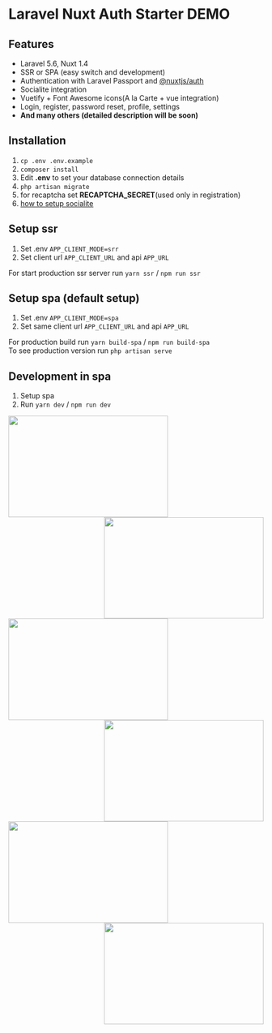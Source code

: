 # Laravel Nuxt Auth Starter DEMO

## Features

- Laravel 5.6, Nuxt 1.4
- SSR or SPA (easy switch and development)
- Authentication with Laravel Passport and [@nuxtjs/auth](https://github.com/nuxt-community/auth-module)
- Socialite integration
- Vuetify + Font Awesome icons(A la Carte + vue integration)
- Login, register, password reset, profile, settings
- **And many others (detailed description will be soon)**

## Installation

1. `cp .env .env.example`
2. `composer install`
3. Edit **.env** to set your database connection details
4. `php artisan migrate`
5. for recaptcha set **RECAPTCHA_SECRET**(used only in registration)
6. [how to setup socialite](./docs/SOCIALITE.md)

## Setup ssr
1. Set .env `APP_CLIENT_MODE=srr`
2. Set client url `APP_CLIENT_URL` and api `APP_URL`

For start production ssr server run `yarn ssr` / `npm run ssr`

## Setup spa (default setup)
1. Set .env `APP_CLIENT_MODE=spa`
2. Set same client url `APP_CLIENT_URL` and api `APP_URL`

For production build run `yarn build-spa` / `npm run build-spa`  
To see production version run `php artisan serve`


## Development in spa

1. Setup spa
2. Run `yarn dev` / `npm run dev`  


<img align="left" width="315" height="200" src="https://i.imgur.com/9rDip2L.png">
<img align="right" width="315" height="200" src="https://i.imgur.com/2mWCW9w.png">

<img align="left" width="315" height="200" src="https://i.imgur.com/WCqVvJe.png">
<img align="right" width="315" height="200" src="https://i.imgur.com/yREueWw.png">

<img align="left" width="315" height="200" src="https://i.imgur.com/xgFSMDu.png">
<img align="right" width="315" height="200" src="https://i.imgur.com/QhEjkU7.png">
